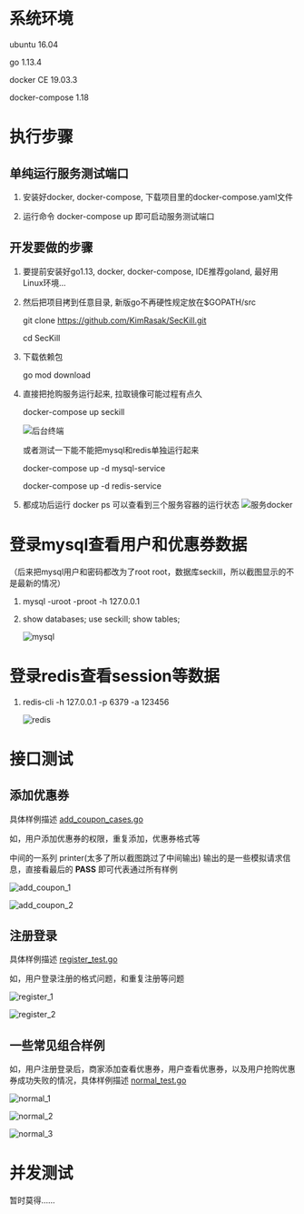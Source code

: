 # 系统环境
ubuntu 16.04

go 1.13.4

docker CE 19.03.3

docker-compose 1.18

# 执行步骤
## 单纯运行服务测试端口
1. 安装好docker, docker-compose, 下载项目里的docker-compose.yaml文件
   
2. 运行命令 docker-compose up 即可启动服务测试端口
## 开发要做的步骤
1. 要提前安装好go1.13, docker, docker-compose, IDE推荐goland, 最好用Linux环境...

2. 然后把项目拷到任意目录, 新版go不再硬性规定放在$GOPATH/src

    git clone https://github.com/KimRasak/SecKill.git

    cd SecKill

3. 下载依赖包

    go mod download 

4. 直接把抢购服务运行起来, 拉取镜像可能过程有点久
    
    docker-compose up seckill
    
    ![后台终端](./images/app_backend.jpg)
    
    或者测试一下能不能把mysql和redis单独运行起来
    
    docker-compose up -d mysql-service
    
    docker-compose up -d redis-service
    
5. 都成功后运行 docker ps 可以查看到三个服务容器的运行状态
    ![服务docker](./images/service_docker.jpg)

# 登录mysql查看用户和优惠券数据
（后来把mysql用户和密码都改为了root root，数据库seckill，所以截图显示的不是最新的情况）
1. mysql -uroot -proot -h 127.0.0.1

2. show databases; use seckill; show tables;

   ![mysql](./images/mysql.jpg)
# 登录redis查看session等数据
1. redis-cli -h 127.0.0.1 -p 6379 -a 123456
  
   ![redis](./images/redis.jpg)
   
# 接口测试
## 添加优惠券
具体样例描述 [add_coupon_cases.go](./httptest/add_coupon_cases.go)

如，用户添加优惠券的权限，重复添加，优惠券格式等

中间的一系列 printer(太多了所以截图跳过了中间输出) 输出的是一些模拟请求信息，直接看最后的 **PASS** 即可代表通过所有样例

![add_coupon_1](./images/add_coupon_1.jpg)

![add_coupon_2](./images/add_coupon_2.jpg)
## 注册登录
具体样例描述 [register_test.go](./httptest/register_test.go)

如，用户登录注册的格式问题，和重复注册等问题

![register_1](./images/register_1.jpg)

![register_2](./images/register_2.jpg)

## 一些常见组合样例
如，用户注册登录后，商家添加查看优惠券，用户查看优惠券，以及用户抢购优惠券成功失败的情况，具体样例描述 [normal_test.go](./httptest/normal_test.go)

![normal_1](./images/normal_1.jpg)

![normal_2](./images/normal_2.jpg)

![normal_3](./images/normal_3.jpg)


# 并发测试
暂时莫得……